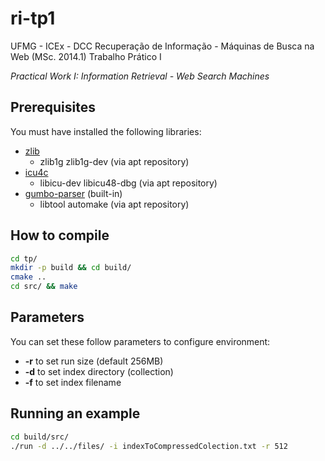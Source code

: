 ri-tp1
======
UFMG - ICEx - DCC
Recuperação de Informação - Máquinas de Busca na Web (MSc. 2014.1)
Trabalho Prático I

*Practical Work I: Information Retrieval - Web Search Machines*

## Prerequisites
You must have installed the following libraries:

- [zlib](http://www.zlib.net/)
  * zlib1g zlib1g-dev (via apt repository)
- [icu4c](http://site.icu-project.org/download)
  * libicu-dev libicu48-dbg (via apt repository)
- [gumbo-parser](https://github.com/google/gumbo-parser) (built-in)
  * libtool automake (via apt repository)

## How to compile
```bash
cd tp/
mkdir -p build && cd build/
cmake ..
cd src/ && make
```

## Parameters
You can set these follow parameters to configure environment:

- **-r** to set run size (default 256MB)
- **-d** to set index directory (collection)
- **-f** to set index filename

## Running an example
```bash
cd build/src/
./run -d ../../files/ -i indexToCompressedColection.txt -r 512
```
